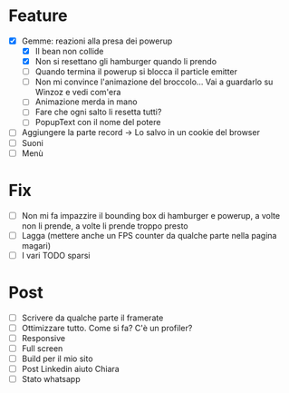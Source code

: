 # Feature
- [x] Gemme: reazioni alla presa dei powerup
  - [x] Il bean non collide 
  - [x] Non si resettano gli hamburger quando li prendo
  - [ ] Quando termina il powerup si blocca il particle emitter
  - [ ] Non mi convince l'animazione del broccolo... Vai a guardarlo su Winzoz e vedi com'era
  - [ ] Animazione merda in mano
  - [ ] Fare che ogni salto li resetta tutti?
  - [ ] PopupText con il nome del potere
- [ ] Aggiungere la parte record -> Lo salvo in un cookie del browser
- [ ] Suoni
- [ ] Menù

# Fix
- [ ] Non mi fa impazzire il bounding box di hamburger e powerup, a volte non li prende, a volte li prende troppo presto
- [ ] Lagga (mettere anche un FPS counter da qualche parte nella pagina magari)
- [ ] I vari TODO sparsi

# Post
- [ ] Scrivere da qualche parte il framerate
- [ ] Ottimizzare tutto. Come si fa? C'è un profiler?
- [ ] Responsive
- [ ] Full screen
- [ ] Build per il mio sito
- [ ] Post Linkedin aiuto Chiara
- [ ] Stato whatsapp